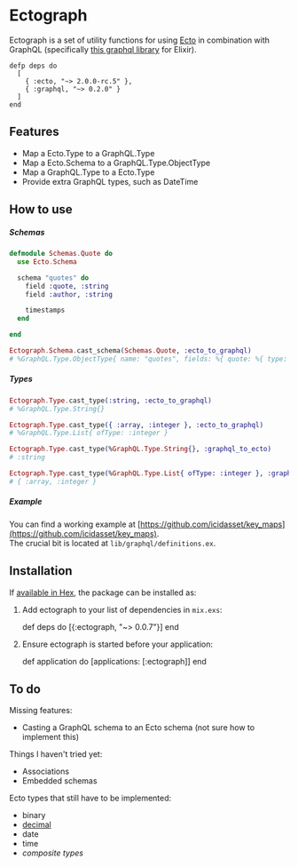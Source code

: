 # Ectograph

Ectograph is a set of utility functions for using [Ecto](https://github.com/elixir-lang/ecto) in combination with GraphQL (specifically [this graphql library](https://github.com/joshprice/graphql-elixir) for Elixir).

```
defp deps do
  [
    { :ecto, "~> 2.0.0-rc.5" },
    { :graphql, "~> 0.2.0" }
  ]
end
```



## Features

- Map a Ecto.Type to a GraphQL.Type
- Map a Ecto.Schema to a GraphQL.Type.ObjectType
- Map a GraphQL.Type to a Ecto.Type
- Provide extra GraphQL types, such as DateTime



## How to use

##### Schemas

```elixir
defmodule Schemas.Quote do
  use Ecto.Schema

  schema "quotes" do
    field :quote, :string
    field :author, :string

    timestamps
  end

end

Ectograph.Schema.cast_schema(Schemas.Quote, :ecto_to_graphql)
# %GraphQL.Type.ObjectType{ name: "quotes", fields: %{ quote: %{ type: ... }, ... }}
```

##### Types

```elixir
Ectograph.Type.cast_type(:string, :ecto_to_graphql)
# %GraphQL.Type.String{}

Ectograph.Type.cast_type({ :array, :integer }, :ecto_to_graphql)
# %GraphQL.Type.List{ ofType: :integer }

Ectograph.Type.cast_type(%GraphQL.Type.String{}, :graphql_to_ecto)
# :string

Ectograph.Type.cast_type(%GraphQL.Type.List{ ofType: :integer }, :graphql_to_ecto)
# { :array, :integer }
```

##### Example

You can find a working example at [https://github.com/icidasset/key_maps](https://github.com/icidasset/key_maps).  
The crucial bit is located at `lib/graphql/definitions.ex`.



## Installation

If [available in Hex](https://hex.pm/docs/publish), the package can be installed as:

  1. Add ectograph to your list of dependencies in `mix.exs`:

        def deps do
          [{:ectograph, "~> 0.0.7"}]
        end

  2. Ensure ectograph is started before your application:

        def application do
          [applications: [:ectograph]]
        end



## To do

Missing features:

- Casting a GraphQL schema to an Ecto schema (not sure how to implement this)

Things I haven't tried yet:

- Associations
- Embedded schemas

Ecto types that still have to be implemented:

- binary
- [decimal](https://github.com/ericmj/decimal)
- date
- time
- _composite types_
